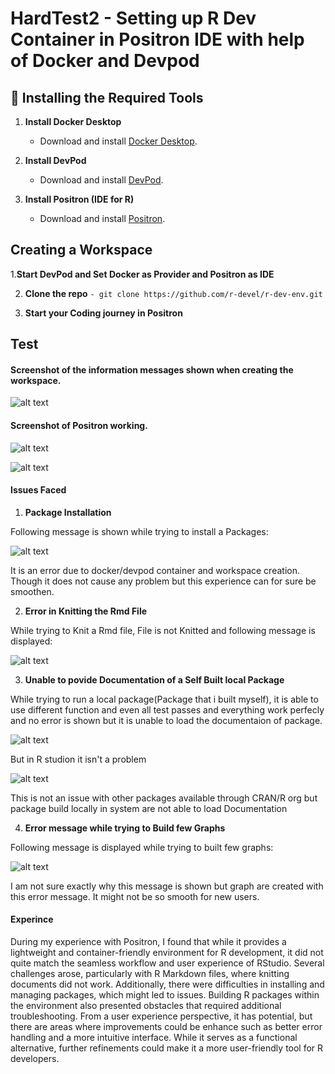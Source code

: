 # HardTest2 - Setting up R Dev Container in Positron IDE with help of Docker and Devpod

## 🚀 Installing the Required Tools
1. **Install Docker Desktop**  
   - Download and install [Docker Desktop](https://www.docker.com/products/docker-desktop/).

2. **Install DevPod**  
   - Download and install [DevPod](https://devpod.sh/docs/).

3. **Install Positron (IDE for R)**  
   - Download and install [Positron](https://posit.co/download/positron/).

## Creating a Workspace

 1.**Start DevPod and Set Docker as Provider and Positron as IDE** 

 2. **Clone the repo**
    `- git clone https://github.com/r-devel/r-dev-env.git`

 3. **Start your Coding journey in Positron**

## Test

#### Screenshot of the information messages shown when creating the workspace.

![alt text](<image/image2.png>)

#### Screenshot of Positron working.

![alt text](image/image7.png)

![alt text](image/image8.png)

#### Issues Faced

 1. **Package Installation**
  
  Following message is shown while trying to install a Packages:

   ![alt text](<image/image3.png>)

  It is an error due to docker/devpod container and workspace creation. Though it does not cause any problem but this experience can for sure be smoothen.

 2. **Error in Knitting the Rmd File**

 While trying to Knit a Rmd file, File is not Knitted and following message is displayed:

 ![alt text](<image/image1.png>)

 3. **Unable to povide Documentation of a Self Built local Package**

 While trying to run a local package(Package that i built myself), it is able to use different function and even all test passes and everything work perfecly and no error is shown but it is unable to load the documentaion of package.

![alt text](<image/image6.png>)

But in R studion it isn't a problem

![alt text](<image/image5.png>)

 This is not an issue with other packages available through CRAN/R org but package build locally in system are not able to load Documentation

4. **Error message while trying to Build few Graphs**

Following message is displayed while trying to built few graphs:

 ![alt text](<image/image4.png>)

 I am not sure exactly why this message is shown but graph are created with this error message. It might not be so smooth for new users.

#### Experince

During my experience with Positron, I found that while it provides a lightweight and container-friendly environment for R development, it did not quite match the seamless workflow and user experience of RStudio. Several challenges arose, particularly with R Markdown files, where knitting documents did not work. Additionally, there were difficulties in installing and managing packages, which might led to issues. Building R packages within the environment also presented  obstacles that required additional troubleshooting. From a user experience perspective, it has potential, but there are areas where improvements could be enhance such as better error handling and a more intuitive interface. While it serves as a functional alternative, further refinements could make it a more user-friendly tool for R developers.







